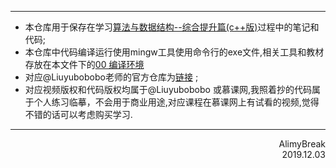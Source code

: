 ***
+ 本仓库用于保存在学习[算法与数据结构--综合提升篇(c++版)](https://coding.imooc.com/class/chapter/71.html )过程中的笔记和代码;
+ 本仓库中代码编译运行使用mingw工具使用命令行的exe文件,相关工具和教材存放在本文件下的[00 编译环境](https://github.com/AlimyBreak/DataStructuresAndAlgorithms/tree/master/%E8%A7%86%E9%A2%91%E5%AD%A6%E4%B9%A0%E7%AC%94%E8%AE%B0/%E7%A8%8B%E5%BA%8F%E5%91%98%E7%9A%84%E5%86%85%E5%8A%9F%E4%BF%AE%E7%82%BC%E7%AE%97%E6%B3%95%E6%95%B0%E6%8D%AE%E7%BB%93%E6%9E%84_%E6%85%95%E8%AF%BE%E7%BD%91LiuyuBobo/00%20%E7%BC%96%E8%AF%91%E7%8E%AF%E5%A2%83 )
+ 对应@Liuyubobobo老师的官方仓库为[链接](https://github.com/liuyubobobo/Play-with-Algorithms) ;
+ 对应视频版权和代码版权均属于@Liuyubobobo 或慕课网,我照着抄的代码属于个人练习临摹，不会用于商业用途,对应课程在慕课网上有试看的视频,觉得不错的话可以考虑购买学习.

***
<div align = right>
AlimyBreak
</div>
<div align = right>
2019.12.03
</div>


